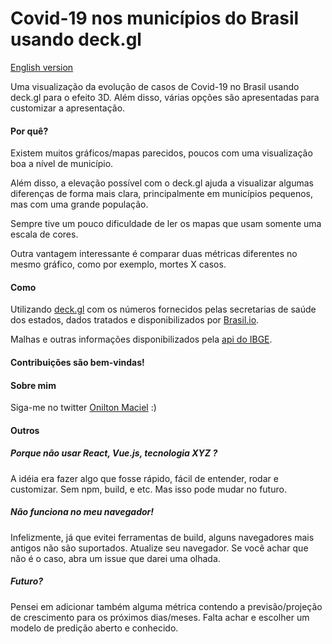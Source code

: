  # Covid-19 nos municípios do Brasil usando deck.gl

 <a href="../README.md">English version</a>

Uma visualização da evolução de casos de Covid-19 no Brasil usando deck.gl para o efeito 3D. Além disso, várias opções são apresentadas para customizar a apresentação.

#### Por quê?

Existem muitos gráficos/mapas parecidos, poucos com uma visualização boa a nível de município.


Além disso, a elevação possível com o deck.gl ajuda a visualizar algumas
diferenças de forma mais clara, principalmente em municípios pequenos, mas com uma grande população.


Sempre tive um pouco dificuldade de ler os mapas que usam somente uma escala de cores.


Outra vantagem interessante é comparar duas métricas diferentes no mesmo gráfico, como por exemplo, mortes X casos.

#### Como

Utilizando <a href="https://deck.gl/#/">deck.gl</a> com os números fornecidos pelas secretarias de saúde dos estados,
dados tratados e disponibilizados por <a href="https://brasil.io/">Brasil.io</a>.

Malhas e outras informações disponibilizados pela <a href="https://servicodados.ibge.gov.br/">api do IBGE</a>.


#### Contribuições são bem-vindas!


#### Sobre mim

Siga-me no twitter <a href="http://twitter.com/oniltonmaciel">Onilton Maciel</a> :)

#### Outros

##### Porque não usar React, Vue.js, tecnologia XYZ ?

A idéia era fazer algo que fosse rápido, fácil de entender, rodar e customizar. Sem npm, build, e etc. Mas isso pode mudar no futuro.

##### Não funciona no meu navegador!

Infelizmente, já que evitei ferramentas de build, alguns navegadores mais antigos não são suportados. Atualize seu navegador. Se você achar que não é o caso, abra um issue que darei uma olhada.

##### Futuro?

Pensei em adicionar também alguma métrica contendo a previsão/projeção de crescimento para os próximos dias/meses. Falta achar e escolher um modelo de predição aberto e conhecido.